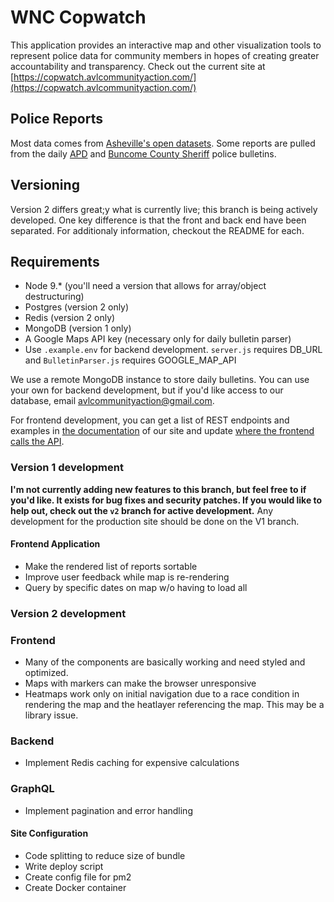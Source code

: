 # WNC Copwatch
This application provides an interactive map and other visualization tools to represent police data for community members in hopes of creating greater accountability and transparency. Check out the current site at [https://copwatch.avlcommunityaction.com/](https://copwatch.avlcommunityaction.com/)

## Police Reports
Most data comes from [Asheville's open datasets](http://data.ashevillenc.gov/datasets). Some reports are pulled from the daily [APD](https://apdp2c.buncombecounty.org/dailybulletin.aspx) and [Buncome County Sheriff](https://bcsdp2c.buncombecounty.org/dailybulletin.aspx) police bulletins.

## Versioning
Version 2 differs great;y what is currently live; this branch is being actively developed. One key difference is that the front and back end have been separated. For additionaly information, checkout the README for each.

## Requirements
* Node 9.* (you'll need a version that allows for array/object destructuring)
* Postgres (version 2 only)
* Redis (version 2 only)
* MongoDB (version 1 only)
* A Google Maps API key (necessary only for daily bulletin parser)
* Use `.example.env` for backend development. `server.js` requires DB_URL and `BulletinParser.js` requires GOOGLE_MAP_API

We use a remote MongoDB instance to store daily bulletins. You can use your own for backend development, but if you'd like access to our database, email [avlcommunityaction@gmail.com](mailto:avlcommunityaction@gmail.com).

For frontend development, you can get a list of REST endpoints and examples in [the documentation](https://copwatch.avlcommunityaction.com/documentation) of our site and update [where the frontend calls the API](https://github.com/crashspringfield/WNC-Copwatch/blob/master/public/src/vuex/api.js).

### Version 1 development

**I'm not currently adding new features to this branch, but feel free to if you'd like. It exists for bug fixes and security patches. If you would like to help out, check out the `v2` branch for active development.**
Any development for the production site should be done on the V1 branch.

#### Frontend Application
* Make the rendered list of reports sortable
* Improve user feedback while map is re-rendering
* Query by specific dates on map w/o having to load all


### Version 2 development

### Frontend
* Many of the components are basically working and need styled and optimized.
* Maps with markers can make the browser unresponsive
* Heatmaps work only on initial navigation due to a race condition in rendering the map and the heatlayer referencing the map. This may be a library issue.

### Backend
* Implement Redis caching for expensive calculations

### GraphQL
* Implement pagination and error handling

#### Site Configuration
* Code splitting to reduce size of bundle
* Write deploy script
* Create config file for pm2
* Create Docker container
